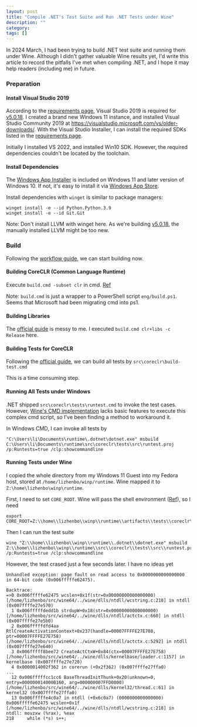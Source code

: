 ```yaml
---
layout: post
title: "Compile .NET's Test Suite and Run .NET Tests under Wine"
description: ""
category: 
tags: []
---
```


In 2024 March, I had been trying to build .NET test suite and running 
them under Wine. 
Although I didn't gather valuable Wine results yet, I'd write this 
article to record the pitfalls I've met when compiling .NET, and I hope 
it may help readers (including me) in future.


### Preparation  

#### Install Visual Studio 2019  
According to the [requirements page][], Visual Studio 2019 is required 
for [v5.0.18][]. I created a brand new Windows 11 instance, and 
installed Visual Studio Community 2019 at 
<https://visualstudio.microsoft.com/vs/older-downloads/>. With the 
Visual Studio Installer, I can install the required SDKs listed in the 
[requirements page][].

Initially I installed VS 2022, and installed Win10 SDK. However, the 
required dependencies couldn't be located by the toolchain.


#### Install Dependencies  
The [Windows App 
Installer](https://learn.microsoft.com/en-us/windows/package-manager/winget/) is included on Windows 11 and later version of Windows 10. If not, it's easy to install it via [Windows App 
Store](https://apps.microsoft.com/detail/9nblggh4nns1?hl=en-us&gl=CA).  

Install dependencies with `winget` is similar to package managers:  
```
winget install -e --id Python.Python.3.9
winget install -e --id Git.Git
```

Note: Don't install LLVM with winget here. As we're building 
[v5.0.18][v5.0.18], the manually installed LLVM might be too new.


### Build  

Following the [workflow 
guide](https://github.com/dotnet/runtime/blob/v5.0.18/docs/workflow/README.md), we can start building now.  

#### Building CoreCLR (Common Language Runtime)  
Execute `build.cmd -subset clr` in cmd. [Ref](
https://github.com/dotnet/runtime/blob/v5.0.18/docs/workflow/building/coreclr/README.md)  

Note: `build.cmd` is just a wrapper to a PowerShell script 
`eng/build.ps1`. Seems that Microsoft had been migrating cmd into ps1. 


#### Building Libraries  
The [official 
guide](https://github.com/dotnet/runtime/blob/v5.0.18/docs/workflow/building/coreclr/README.md) is messy to me. I executed `build.cmd clr+libs -c Release` here.

#### Building Tests for CoreCLR  
Following the [official guide](https://github.com/dotnet/runtime/blob/v5.0.18/docs/workflow/testing/coreclr/testing.md), we can build all tests by  `src\coreclr\build-test.cmd`

This is a time consuming step.  

#### Running All Tests under Windows  
.NET shipped `src\coreclr\tests\runtest.cmd` to invoke the test cases. However, [Wine's CMD implementation](https://gitlab.winehq.org/wine/wine/-/tree/master/programs/cmd?ref_type=heads) lacks basic features to execute this complex cmd script, so I've been finding a method to workaround it.

In Windows CMD, I can invoke all tests by  
```
"C:\Users\li\Documents\runtime\.dotnet\dotnet.exe" msbuild C:\Users\li\Documents\runtime\src\coreclr\tests\src\runtest.proj /p:Runtests=true /clp:showcommandline 
```   


#### Running Tests under Wine
I copied the whole directory from my Windows 11 Guest into my Fedora host, stored at `/home/lizhenbo/winp/runtime`. Wine mapped it to `Z:\home\lizhenbo\winp\runtime`.

First, I need to set `CORE_ROOT`. Wine will pass the shell environment ([Ref](https://askubuntu.com/a/672625/134171)), so I need

```
export CORE_ROOT=Z:\\home\\lizhenbo\\winp\\runtime\\artifacts\\tests\\coreclr\\Windows_NT.x64.Debug\\Tests\\Core_Root
```

Then I can run the test suite

```
wine "Z:\\home\\lizhenbo\\winp\\runtime\\.dotnet\\dotnet.exe" msbuild Z:\\home\\lizhenbo\\winp\\runtime\\src\\coreclr\\tests\\src\\runtest.proj /p:Runtests=true /clp:showcommandline 
```   

However, the test crased just a few seconds later. I have no ideas yet  
```
Unhandled exception: page fault on read access to 0x0000000000000000 in 64-bit code (0x006fffffe62475).

Backtrace:
=>0 0x006fffffe62475 wcslen+0x1f(str=0x00000000000000000) [/home/lizhenbo/src/wine64/../wine/dlls/ntdll/wcstring.c:218] in ntdll (0x007ffffe27e570)
  1 0x006fffffdedd1b strdupW+0x18(str=0x00000000000000000) [/home/lizhenbo/src/wine64/../wine/dlls/ntdll/actctx.c:660] in ntdll (0x007ffffe27e5b0)
  2 0x006fffffdfd4aa RtlCreateActivationContext+0x237(handle=00007FFFFE27E708, ptr=00007FFFFE27E758) [/home/lizhenbo/src/wine64/../wine/dlls/ntdll/actctx.c:5292] in ntdll (0x007ffffe27e640)
  3 0x006fffff8bee72 CreateActCtxW+0x84(ctx=00007FFFFE27E758) [/home/lizhenbo/src/wine64/../wine/dlls/kernelbase/loader.c:1157] in kernelbase (0x007ffffe27e720)
  4 0x0000014002f362 in corerun (+0x2f362) (0x007ffffe27ffa0)
...
  12 0x006fffffcc1cc6 BaseThreadInitThunk+0x20(unknown=0, entry=000000014000B160, arg=000000007FFD0000) [/home/lizhenbo/src/wine64/../wine/dlls/kernel32/thread.c:61] in kernel32 (0x007ffffe27ffa0)
  13 0x006fffffe4c0a7 in ntdll (+0x6c0a7) (0000000000000000)
0x006fffffe62475 wcslen+0x1f [/home/lizhenbo/src/wine64/../wine/dlls/ntdll/wcstring.c:218] in ntdll: movzxw (%rax), %eax
218	    while (*s) s++;
```
  


[requirements page]:    https://github.com/dotnet/runtime/blob/v5.0.18/docs/workflow/requirements/windows-requirements.md  

[requirements]: https://github.com/dotnet/runtime/blob/v5.0.18/docs/workflow/requirements/windows-requirements.md  
  
[v5.0.18]: https://github.com/dotnet/runtime/tree/v5.0.18  

